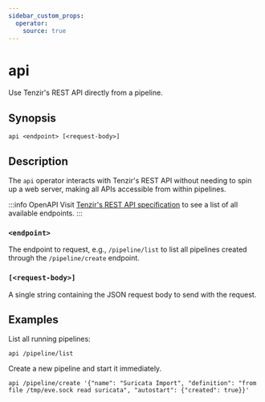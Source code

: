 ```yaml
---
sidebar_custom_props:
  operator:
    source: true
---
```


# api

Use Tenzir's REST API directly from a pipeline.

## Synopsis

```
api <endpoint> [<request-body>]
```

## Description

The `api` operator interacts with Tenzir's REST API without needing to spin up a
web server, making all APIs accessible from within pipelines.

:::info OpenAPI
Visit [Tenzir's REST API specification](/api) to see a list of all available
endpoints.
:::

### `<endpoint>`

The endpoint to request, e.g., `/pipeline/list` to list all pipelines created
through the `/pipeline/create` endpoint.

### `[<request-body>]`

A single string containing the JSON request body to send with the request.

## Examples

List all running pipelines:

```
api /pipeline/list
```

Create a new pipeline and start it immediately.

```
api /pipeline/create '{"name": "Suricata Import", "definition": "from file /tmp/eve.sock read suricata", "autostart": {"created": true}}'
```
